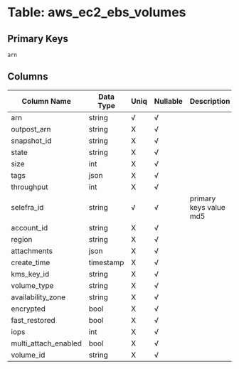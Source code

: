 # Table: aws_ec2_ebs_volumes

## Primary Keys 

```
arn
```


## Columns 

|  Column Name   |  Data Type  | Uniq | Nullable | Description | 
|  ----  | ----  | ----  | ----  | ---- | 
| arn | string | √ | √ |  | 
| outpost_arn | string | X | √ |  | 
| snapshot_id | string | X | √ |  | 
| state | string | X | √ |  | 
| size | int | X | √ |  | 
| tags | json | X | √ |  | 
| throughput | int | X | √ |  | 
| selefra_id | string | √ | √ | primary keys value md5 | 
| account_id | string | X | √ |  | 
| region | string | X | √ |  | 
| attachments | json | X | √ |  | 
| create_time | timestamp | X | √ |  | 
| kms_key_id | string | X | √ |  | 
| volume_type | string | X | √ |  | 
| availability_zone | string | X | √ |  | 
| encrypted | bool | X | √ |  | 
| fast_restored | bool | X | √ |  | 
| iops | int | X | √ |  | 
| multi_attach_enabled | bool | X | √ |  | 
| volume_id | string | X | √ |  | 


